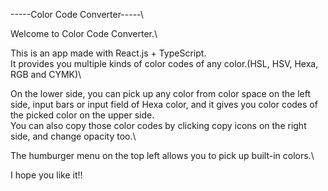-----Color Code Converter-----\

Welcome to Color Code Converter.\

This is an app made with React.js + TypeScript.\
It provides you multiple kinds of color codes of any color.(HSL, HSV, Hexa, RGB and CYMK)\

On the lower side, you can pick up any color from color space on the left side, input bars or input field of Hexa color, and it gives you color codes of the picked color on the upper side.\
You can also copy those color codes by clicking copy icons on the right side, and change opacity too.\

The humburger menu on the top left allows you to pick up built-in colors.\

I hope you like it!!